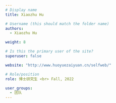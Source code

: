 ```yaml
---
# Display name
title: Xiaozhu Hu

# Username (this should match the folder name)
authors:
  - Xiaozhu Hu

weight: 8

# Is this the primary user of the site?
superuser: false

website: "http://www.huoyuezaiyuan.cn/selfweb/"

# Role/position
role: 博士研究生 <br> Fall, 2022

user_groups:
  - 团队
---
```

